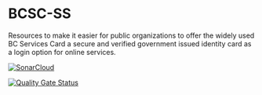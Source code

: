 # BCSC-SS
Resources to make it easier for public organizations to offer the widely used BC Services Card a secure and verified government issued identity card as a login option for online services.

[![SonarCloud](https://sonarcloud.io/images/project_badges/sonarcloud-white.svg)](https://sonarcloud.io/dashboard?id=bcgov_BCSC-SS)


[![Quality Gate Status](https://sonarcloud.io/api/project_badges/measure?project=bcgov_BCSC-SS&metric=alert_status)](https://sonarcloud.io/dashboard?id=bcgov_BCSC-SS)

